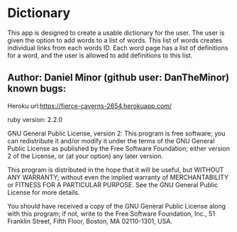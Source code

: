 # Dictionary

This app is designed to create a usable dictionary for the user. The user is given the
option to add words to a list of words. This list of words creates individual links
from each words ID. Each word page has a list of definitions for a word, and the user
is allowed to add definitions to this list.

Author: Daniel Minor (github user: DanTheMinor)
known bugs:
-


Heroku url:https://fierce-caverns-2654.herokuapp.com/

ruby version: 2.2.0

GNU General Public License, version 2:
This program is free software; you can redistribute it and/or
modify it under the terms of the GNU General Public License
as published by the Free Software Foundation; either version 2
of the License, or (at your option) any later version.

This program is distributed in the hope that it will be useful,
but WITHOUT ANY WARRANTY; without even the implied warranty of
MERCHANTABILITY or FITNESS FOR A PARTICULAR PURPOSE.  See the
GNU General Public License for more details.

You should have received a copy of the GNU General Public License
along with this program; if not, write to the Free Software
Foundation, Inc., 51 Franklin Street, Fifth Floor, Boston, MA  02110-1301, USA.
